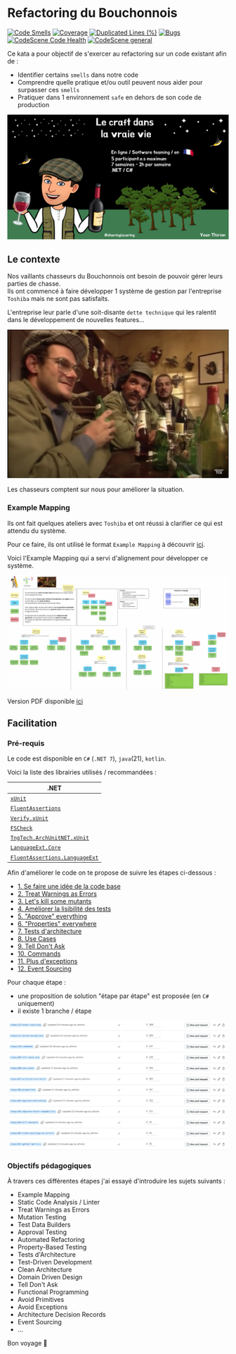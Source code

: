 # Refactoring du Bouchonnois
[![Code Smells](https://sonarcloud.io/api/project_badges/measure?project=ythirion_refactoring-du-bouchonnois-2409&metric=code_smells)](https://sonarcloud.io/summary/new_code?id=ythirion_refactoring-du-bouchonnois-2409)
[![Coverage](https://sonarcloud.io/api/project_badges/measure?project=ythirion_refactoring-du-bouchonnois-2409&metric=coverage)](https://sonarcloud.io/summary/new_code?id=ythirion_refactoring-du-bouchonnois-2409)
[![Duplicated Lines (%)](https://sonarcloud.io/api/project_badges/measure?project=ythirion_refactoring-du-bouchonnois-2409&metric=duplicated_lines_density)](https://sonarcloud.io/summary/new_code?id=ythirion_refactoring-du-bouchonnois-2409)
[![Bugs](https://sonarcloud.io/api/project_badges/measure?project=ythirion_refactoring-du-bouchonnois-2409&metric=bugs)](https://sonarcloud.io/summary/new_code?id=ythirion_refactoring-du-bouchonnois-2409)
[![CodeScene Code Health](https://codescene.io/projects/54967/status-badges/code-health)](https://codescene.io/projects/54967)
[![CodeScene general](https://codescene.io/images/analyzed-by-codescene-badge.svg)](https://codescene.io/projects/54967)

Ce kata a pour objectif de s'exercer au refactoring sur un code existant afin de :
- Identifier certains `smells` dans notre code
- Comprendre quelle pratique et/ou outil peuvent nous aider pour surpasser ces `smells`
- Pratiquer dans 1 environnement `safe` en dehors de son code de production

![Refactoring du Bouchonnois](img/refactoring-du-bouchonnois.webp)

## Le contexte
Nos vaillants chasseurs du Bouchonnois ont besoin de pouvoir gérer leurs parties de chasse.  
Ils ont commencé à faire développer 1 système de gestion par l'entreprise `Toshiba` mais ne sont pas satisfaits.  

L'entreprise leur parle d'une soit-disante `dette technique` qui les ralentit dans le développement de nouvelles features...

[![Les Inconnus](img/inconnus.webp)](https://youtu.be/QuGcoOJKXT8?si=N0e-w8GhgEnrBWv4)

Les chasseurs comptent sur nous pour améliorer la situation.

### Example Mapping
Ils ont fait quelques ateliers avec `Toshiba` et ont réussi à clarifier ce qui est attendu du système.

Pour ce faire, ils ont utilisé le format `Example Mapping` à découvrir [ici](https://xtrem-tdd.netlify.app/Flavours/Practices/example-mapping).

Voici l'Example Mapping qui a servi d'alignement pour développer ce système.

![Refactoring du Bouchonnois](example-mapping/example-mapping.webp)

Version PDF disponible [ici](example-mapping/example-mapping.pdf)

## Facilitation
### Pré-requis
Le code est disponible en `C#` (`.NET 7`), `java`(21), `kotlin`.

Voici la liste des librairies utilisés / recommandées :

| .NET                                                                                          |
|-----------------------------------------------------------------------------------------------|
| [`xUnit`](https://xunit.net/)                                                                 |
| [`FluentAssertions`](https://fluentassertions.com/)                                           |
| [`Verify.xUnit`](https://github.com/VerifyTests/Verify)                                       |
| [`FSCheck`](https://fscheck.github.io/FsCheck/)                                               |
| [`TngTech.ArchUnitNET.xUnit`](https://archunitnet.readthedocs.io/en/latest/)                  |
| [`LanguageExt.Core`](https://github.com/louthy/language-ext)                                  |
| [`FluentAssertions.LanguageExt`](https://www.nuget.org/packages/FluentAssertions.LanguageExt) |

Afin d'améliorer le code on te propose de suivre les étapes ci-dessous :

- [1. Se faire une idée de la code base](facilitation/01.gather-metrics.md)
- [2. Treat Warnings as Errors](facilitation/02.treat-warnings-as-errors.md)
- [3. Let's kill some mutants](facilitation/03.kill-mutants.md)
- [4. Améliorer la lisibilité des tests](facilitation/04.improve-tests-readability.md)
- [5. "Approve" everything](facilitation/05.approve-everything.md)
- [6. "Properties" everywhere](facilitation/06.properties.md)
- [7. Tests d'architecture](facilitation/07.architecture-tests.md)
- [8. Use Cases](facilitation/08.use-cases.md)
- [9. Tell Don't Ask](facilitation/09.tell-dont-ask.md)
- [10. Commands](facilitation/10.commands.md)
- [11. Plus d'exceptions](facilitation/11.avoid-exceptions.md)
- [12. Event Sourcing](facilitation/12.event-sourcing.md)

Pour chaque étape :
- une proposition de solution "étape par étape" est proposée (en `C#` uniquement)
- il existe 1 branche / étape

![Branches](img/branches.webp)

### Objectifs pédagogiques
À travers ces différentes étapes j'ai essayé d'introduire les sujets suivants :
- Example Mapping
- Static Code Analysis / Linter
- Treat Warnings as Errors
- Mutation Testing
- Test Data Builders
- Approval Testing
- Automated Refactoring
- Property-Based Testing
- Tests d'Architecture
- Test-Driven Development
- Clean Architecture
- Domain Driven Design
- Tell Don't Ask
- Functional Programming
- Avoid Primitives
- Avoid Exceptions
- Architecture Decision Records
- Event Sourcing
- ...

Bon voyage 🤩
